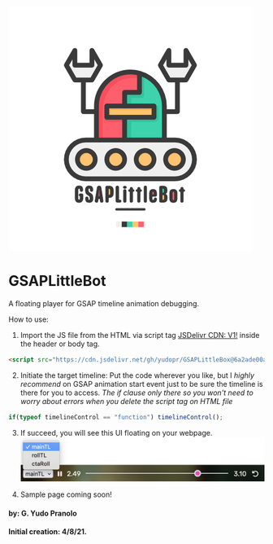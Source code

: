 ![Robot](https://github.com/yudopr/GSAPLittleBot/blob/main/img/robot-new.png?raw=true)

# GSAPLittleBot
A floating player for GSAP timeline animation debugging.<br>

How to use:<br>
1. Import the JS file from the HTML via script tag [JSDelivr CDN: V1!](https://cdn.jsdelivr.net/gh/yudopr/GSAPLittleBox@6a2ade00af7437404d9fd292d600a86e4e8ec10d/gsapDebug.js) inside the header or body tag.<br>

```HTML
<script src="https://cdn.jsdelivr.net/gh/yudopr/GSAPLittleBox@6a2ade00af7437404d9fd292d600a86e4e8ec10d/gsapDebug.js" type="text/javascript"></script>
```

2. Initiate the target timeline: Put the code wherever you like, but I _highly recommend_ on GSAP animation start event just to be sure the timeline is there for you to access. _The if clause only there so you won't need to worry about errors when you delete the script tag on HTML file_<br>

```javascript
if(typeof timelineControl == "function") timelineControl();
```

3. If succeed, you will see this UI floating on your webpage.<br>
![Image of GSAPLittleBot](https://raw.githubusercontent.com/yudopr/GSAPLittleBot/main/img/GSAPLittleBot.V2.png)

4. Sample page coming soon!


#### by: G. Yudo Pranolo
#### Initial creation: 4/8/21.
